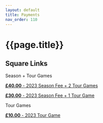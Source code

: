```yaml
---
layout: default
title: Payments
nav_order: 110
---
```


# {{page.title}}

## Square Links

Season + Tour Games

[**£40.00** - 2023 Season Fee + 2 Tour Games](https://checkout.square.site/merchant/MLAPKTKVK1DFY/checkout/AEBMTJQD4APV5KNIJJV7BDP7)

[**£30.00** - 2023 Season Fee + 1 Tour Game](https://checkout.square.site/merchant/MLAPKTKVK1DFY/checkout/6E57QBHIW7GXEETA5DNT4W5W)


Tour Games

[**£10.00** - 2023 Tour Game](https://square.link/u/gTBgT1yi)